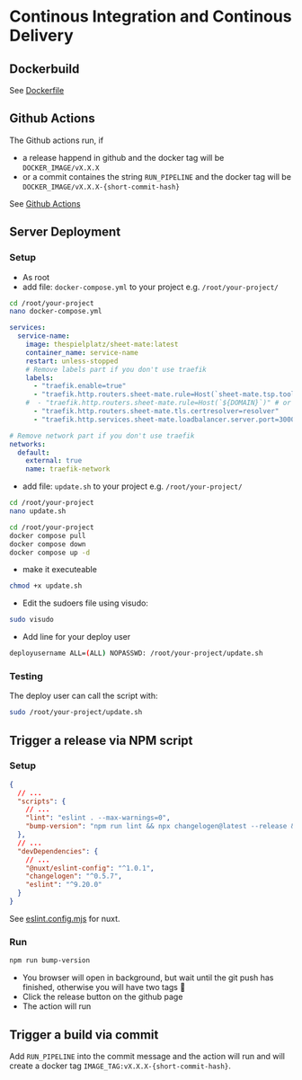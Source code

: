 # Continous Integration and Continous Delivery

## Dockerbuild

See [Dockerfile](examples/Dockerfile)

## Github Actions

The Github actions run, if

- a release happend in github and the docker tag will be `DOCKER_IMAGE/vX.X.X`
- or a commit containes the string `RUN_PIPELINE` and the docker tag will be `DOCKER_IMAGE/vX.X.X-{short-commit-hash}`

See [Github Actions](github-actions/README.md)

## Server Deployment

### Setup

- As root
- add file: `docker-compose.yml` to your project e.g. `/root/your-project/`

```bash
cd /root/your-project
nano docker-compose.yml
```

```yaml
services:
  service-name:
    image: thespielplatz/sheet-mate:latest
    container_name: service-name
    restart: unless-stopped
    # Remove labels part if you don't use traefik    
    labels:
      - "traefik.enable=true"
      - "traefik.http.routers.sheet-mate.rule=Host(`sheet-mate.tsp.tools`)"
    #  - "traefik.http.routers.sheet-mate.rule=Host(`${DOMAIN}`)" # or if you use .env with DOMAIN=
      - "traefik.http.routers.sheet-mate.tls.certresolver=resolver"
      - "traefik.http.services.sheet-mate.loadbalancer.server.port=3000"

# Remove network part if you don't use traefik
networks:
  default:
    external: true
    name: traefik-network
```

- add file: `update.sh` to your project e.g. `/root/your-project/`

```bash
cd /root/your-project
nano update.sh
```

```bash
cd /root/your-project
docker compose pull
docker compose down
docker compose up -d
```

- make it executeable

```bash
chmod +x update.sh
```

- Edit the sudoers file using visudo:

```bash
sudo visudo
```

- Add line for your deploy user

```bash
deployusername ALL=(ALL) NOPASSWD: /root/your-project/update.sh
```

### Testing

The deploy user can call the script with:

```bash
sudo /root/your-project/update.sh
```

## Trigger a release via NPM script

### Setup

```json
{
  // ...
  "scripts": {
    // ...
    "lint": "eslint . --max-warnings=0",
    "bump-version": "npm run lint && npx changelogen@latest --release && git push --follow-tags"
  },
  // ...
  "devDependencies": {
    // ...
    "@nuxt/eslint-config": "^1.0.1",
    "changelogen": "^0.5.7",
    "eslint": "^9.20.0"
  }
}
```

See [eslint.config.mjs](examples/eslint.config.mjs) for nuxt.

### Run

```bash
npm run bump-version
```

- You browser will open in background, but wait until the git push has finished, otherwise you will have two tags 🙈
- Click the release button on the github page
- The action will run

## Trigger a build via commit

Add `RUN_PIPELINE` into the commit message and the action will run and will create a docker tag `IMAGE_TAG:vX.X.X-{short-commit-hash}`.
